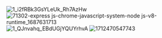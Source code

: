 ![1_i2fRBk3GsYLeUk_Rh7AzHw](https://github.com/user-attachments/assets/2e97fa06-d018-46a6-9a2c-9ad2cbcd5723)
![71302-express js-chrome-javascript-system-node js-v8-runtime_1687631713](https://github.com/user-attachments/assets/488b376b-094c-4503-8fbb-a7e956f9ddbc)
![1_QJnvahq_EBdUGjYQUYrhvA](https://github.com/user-attachments/assets/5ed30736-ebb7-4ae6-bf1f-a47f3a2cb924)
![1712470547743](https://github.com/user-attachments/assets/79f30555-8dff-4bd7-852f-4a4c16859a59)
